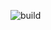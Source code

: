 ![build](https://github.com/javagurulv/courses_and_materials/JG/java2/actions/workflows/build.yaml/badge.svg)
